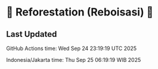 
# 🌳 Reforestation (Reboisasi) 🌲

## Last Updated

GitHub Actions time: Wed Sep 24 23:19:19 UTC 2025

Indonesia/Jakarta time: Thu Sep 25 06:19:19 WIB 2025

